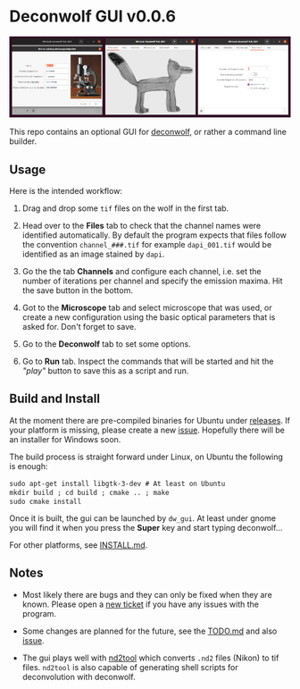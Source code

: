 # Deconwolf GUI v0.0.6

<img src="resources/screenshot_20210217.png">

This repo contains an optional GUI for
[deconwolf](https://github.com/elgw/deconwolf), or rather a command
line builder.

## Usage

Here is the intended workflow:

1. Drag and drop some `tif` files on the wolf in the first tab.

2. Head over to the **Files** tab to check that the channel names were
   identified automatically. By default the program expects that files follow
   the convention `channel_###.tif` for example `dapi_001.tif`
   would be identified as an image stained by `dapi`.

3. Go the the tab **Channels** and configure each channel, i.e. set
   the number of iterations per channel and specify the emission
   maxima. Hit the save button in the bottom.

4. Got to the **Microscope** tab and select microscope that was used,
   or create a new configuration using the basic optical parameters
   that is asked for. Don't forget to save.

5. Go to the **Deconwolf** tab to set some options.

6. Go to **Run** tab. Inspect the commands that will be started and hit
   the _"play"_ button to save this as a script and run.

## Build and Install

At the moment there are pre-compiled binaries for Ubuntu under
[releases](https://github.com/elgw/deconwolf-gui/release). If your
platform is missing, please create a new
[issue](https://github.com/elgw/deconwolf-gui/issues). Hopefully there
will be an installer for Windows soon.

The build process is straight forward under Linux, on Ubuntu the
following is enough:

``` shell
sudo apt-get install libgtk-3-dev # At least on Ubuntu
mkdir build ; cd build ; cmake .. ; make
sudo cmake install
```

Once it is built, the gui can be launched by `dw_gui`. At least under
gnome you will find it when you press the __Super__ key and start
typing deconwolf...

For other platforms, see [INSTALL.md](INSTALL.md).

## Notes

- Most likely there are bugs and they can only be fixed when they are known.
Please open a [new ticket](https://github.com/elgw/deconwolf/issues) if you
have any issues with the program.

- Some changes are planned for the future, see the [TODO.md](TODO.md)
  and also [issue](https://github.com/elgw/deconwolf-gui/issues).

- The gui plays well with
[nd2tool](https://www.github.com/elgw/nd2tool) which converts `.nd2`
files (Nikon) to tif files. `nd2tool` is also capable of generating
shell scripts for deconvolution with deconwolf.
